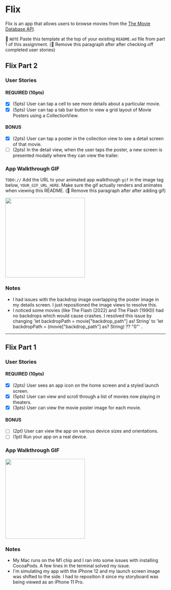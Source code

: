 # Flix

Flix is an app that allows users to browse movies from the [The Movie Database API](http://docs.themoviedb.apiary.io/#).

📝 `NOTE` Paste this template at the top of your existing `README.md` file from part 1 of this assignment. (🚫 Remove this paragraph after after checking off completed user stories)

## Flix Part 2

### User Stories

#### REQUIRED (10pts)
- [x] (5pts) User can tap a cell to see more details about a particular movie.
- [x] (5pts) User can tap a tab bar button to view a grid layout of Movie Posters using a CollectionView.

#### BONUS
- [x] (2pts) User can tap a poster in the collection view to see a detail screen of that movie.
- [ ] (2pts) In the detail view, when the user taps the poster, a new screen is presented modally where they can view the trailer.

### App Walkthrough GIF
`TODO://` Add the URL to your animated app walkthough `gif` in the image tag below, `YOUR_GIF_URL_HERE`. Make sure the gif actually renders and animates when viewing this README. (🚫 Remove this paragraph after after adding gif)

<img src="http://g.recordit.co/q28BTUNRsE.gif" width=250><br>

### Notes
- I had issues with the backdrop image overlapping the poster image in my details screen. I just repositioned the image views to resolve this.
- I noticed some movies (like The Flash (2022) and The Flash (1990)) had no backdrops which would cause crashes. I resolved this issue by changing 'let backdropPath = movie["backdrop_path"] as! String' to 'let backdropPath = (movie["backdrop_path"] as? String) ?? "0"' .

---

## Flix Part 1

### User Stories

#### REQUIRED (10pts)
- [x] (2pts) User sees an app icon on the home screen and a styled launch screen.
- [x] (5pts) User can view and scroll through a list of movies now playing in theaters.
- [x] (3pts) User can view the movie poster image for each movie.

#### BONUS
- [ ] (2pt) User can view the app on various device sizes and orientations.
- [ ] (1pt) Run your app on a real device.

### App Walkthrough GIF

<img src="http://g.recordit.co/ZESutUQhSK.gif" width=250><br>

### Notes
- My Mac runs on the M1 chip and I ran into some issues with installing CocoaPods. A few lines in the terminal solved my issue.
- I'm simulating my app with the iPhone 12 and my launch screen image was shifted to the side. I had to reposition it since my storyboard was being viewed as an iPhone 11 Pro.
